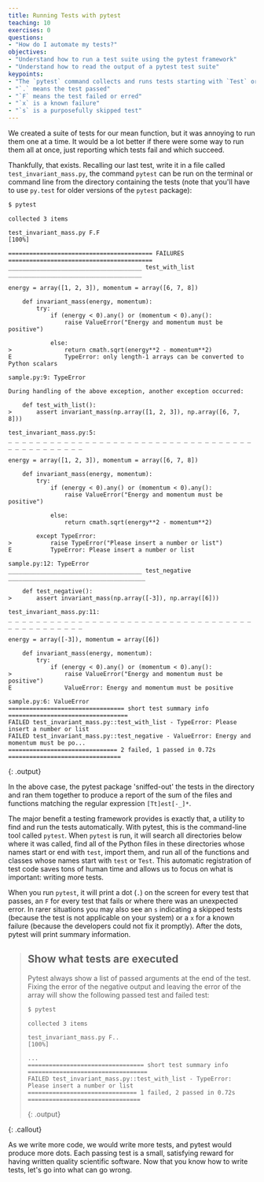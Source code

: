 ```yaml
---
title: Running Tests with pytest
teaching: 10
exercises: 0
questions:
- "How do I automate my tests?"
objectives:
- "Understand how to run a test suite using the pytest framework"
- "Understand how to read the output of a pytest test suite"
keypoints:
- "The `pytest` command collects and runs tests starting with `Test` or `test_`."
- "`.` means the test passed"
- "`F` means the test failed or erred"
- "`x` is a known failure"
- "`s` is a purposefully skipped test"
---
```


We created a suite of tests for our mean function, but it was annoying to run
them one at a time. It would be a lot better if there were some way to run them
all at once, just reporting which tests fail and which succeed.

Thankfully, that exists. Recalling our last test, write it in a file called `test_invariant_mass.py`, the command
`pytest` can be run on the terminal or command line from the directory containing the tests (note that you'll have to use `py.test` for older versions of the `pytest` package):

```bash
$ pytest
```

~~~
collected 3 items                                                                          

test_invariant_mass.py F.F                                                           [100%]

========================================= FAILURES =========================================
______________________________________ test_with_list ______________________________________

energy = array([1, 2, 3]), momentum = array([6, 7, 8])

    def invariant_mass(energy, momentum):
        try:
            if (energy < 0).any() or (momentum < 0).any():
                raise ValueError("Energy and momentum must be positive")
    
            else:
>               return cmath.sqrt(energy**2 - momentum**2)
E               TypeError: only length-1 arrays can be converted to Python scalars

sample.py:9: TypeError

During handling of the above exception, another exception occurred:

    def test_with_list():
>       assert invariant_mass(np.array([1, 2, 3]), np.array([6, 7, 8]))

test_invariant_mass.py:5: 
_ _ _ _ _ _ _ _ _ _ _ _ _ _ _ _ _ _ _ _ _ _ _ _ _ _ _ _ _ _ _ _ _ _ _ _ _ _ _ _ _ _ _ _ _ _ 

energy = array([1, 2, 3]), momentum = array([6, 7, 8])

    def invariant_mass(energy, momentum):
        try:
            if (energy < 0).any() or (momentum < 0).any():
                raise ValueError("Energy and momentum must be positive")
    
            else:
                return cmath.sqrt(energy**2 - momentum**2)
    
        except TypeError:
>           raise TypeError("Please insert a number or list")
E           TypeError: Please insert a number or list

sample.py:12: TypeError
______________________________________ test_negative _______________________________________

    def test_negative():
>       assert invariant_mass(np.array([-3]), np.array([6]))

test_invariant_mass.py:11: 
_ _ _ _ _ _ _ _ _ _ _ _ _ _ _ _ _ _ _ _ _ _ _ _ _ _ _ _ _ _ _ _ _ _ _ _ _ _ _ _ _ _ _ _ _ _ 

energy = array([-3]), momentum = array([6])

    def invariant_mass(energy, momentum):
        try:
            if (energy < 0).any() or (momentum < 0).any():
>               raise ValueError("Energy and momentum must be positive")
E               ValueError: Energy and momentum must be positive

sample.py:6: ValueError
================================= short test summary info ==================================
FAILED test_invariant_mass.py::test_with_list - TypeError: Please insert a number or list
FAILED test_invariant_mass.py::test_negative - ValueError: Energy and momentum must be po...
=============================== 2 failed, 1 passed in 0.72s ================================
~~~
{: .output}

In the above case, the pytest package 'sniffed-out' the tests in the
directory and ran them together to produce a report of the sum of the files and
functions matching the regular expression `[Tt]est[-_]*`.

The major benefit a testing framework provides is exactly that, a utility to find and run the
tests automatically. With pytest, this is the command-line tool called
`pytest`.  When `pytest` is run, it will search all directories below where it was called,
find all of the Python files in these directories whose names
start or end with `test`, import them, and run all of the functions and classes
whose names start with `test` or `Test`.
This automatic registration of test code saves tons of human time and allows us to
focus on what is important: writing more tests.

When you run `pytest`, it will print a dot (`.`) on the screen for every test
that passes,
an `F` for every test that fails or where there was an unexpected error.
In rarer situations you may also see an `s` indicating a
skipped tests (because the test is not applicable on your system) or a `x` for a known
failure (because the developers could not fix it promptly). After the dots, pytest
will print summary information.

> ## Show what tests are executed
>
> Pytest always show a list of passed arguments at the end of the test.
> Fixing the error of the negative output and leaving the error of the array will show the
> following passed test and failed test:
>
> ```bash
> $ pytest
> ```
>
> ~~~
> collected 3 items                                                                          
> 
> test_invariant_mass.py F..                                                           [100%]
>
> ...
> ================================= short test summary info ==================================
> FAILED test_invariant_mass.py::test_with_list - TypeError: Please insert a number or list
> =============================== 1 failed, 2 passed in 0.72s ================================
> ~~~
> {: .output}
>
{: .callout}

As we write more code, we would write more tests, and pytest would produce
more dots.  Each passing test is a small, satisfying reward for having written
quality scientific software. Now that you know how to write tests, let's go
into what can go wrong.

